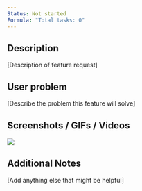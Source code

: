 ```yaml
---
Status: Not started
Formula: "Total tasks: 0"
---
```

## **Description**

[Description of feature request]

  

## User problem

[Describe the problem this feature will solve]

  

## Screenshots / GIFs / Videos

[![](https://www.notion.so)](https://www.notion.so)

[](https://www.notion.soundefined)

  

## Additional Notes

[Add anything else that might be helpful]